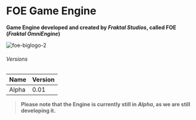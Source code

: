 # FOE Game Engine
**Game Engine developed and created by *Fraktal Studios*, called FOE (*Fraktal OmniEngine*)**

![foe-biglogo-2](https://user-images.githubusercontent.com/104973456/167102024-fadd5ed6-6744-42ed-bd5c-404914ed2d08.jpg)


###### Versions

| Name | Version |
|------|---------|
| Alpha| 0.01    |

> **Please note that the Engine is currently still in _Alpha_, as we are still developing it.**
